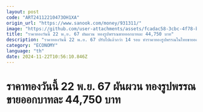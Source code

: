 ```yaml
---
layout: post
code: "ART24112210473OH1XA"
origin_url: "https://www.sanook.com/money/931311/"
image: "https://github.com/user-attachments/assets/fcadac58-3cbc-4f78-b850-984efdf1ce80"
title: "ราคาทองวันนี้ 22 พ.ย. 67 ผันผวน ทองรูปพรรณขายออกบาทละ 44,750 บาท"
description: "ราคาทองวันนี้ 22 พ.ย. 67 ปรับไปแล้วกว่า 14 รอบ ทำราคาทองรูปพรรณในไทยขายออกบาทละ 44,750 บาท"
category: "ECONOMY"
language: "th"
date: 2024-11-22T10:56:10.846Z
---
```


# ราคาทองวันนี้ 22 พ.ย. 67 ผันผวน ทองรูปพรรณขายออกบาทละ 44,750 บาท